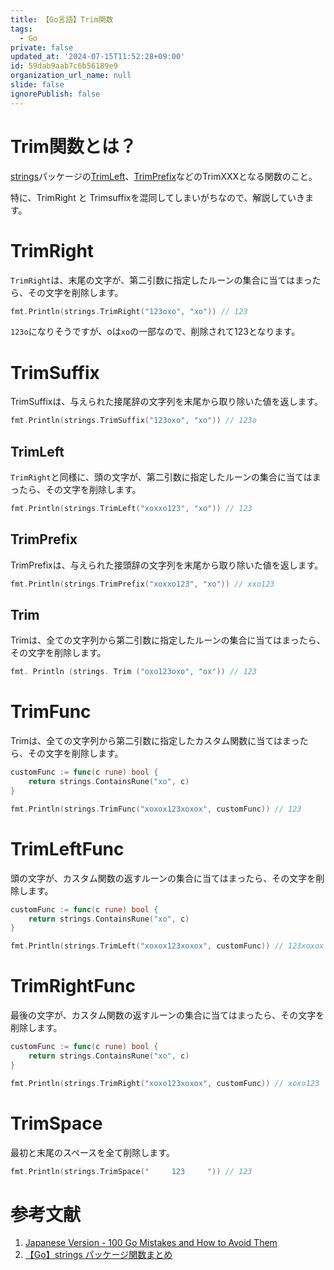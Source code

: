 ```yaml
---
title: 【Go言語】Trim関数
tags:
  - Go
private: false
updated_at: '2024-07-15T11:52:28+09:00'
id: 59dab9aab7c6b56189e9
organization_url_name: null
slide: false
ignorePublish: false
---
```

# Trim関数とは？

[strings](https://pkg.go.dev/strings)パッケージの[TrimLeft](https://pkg.go.dev/strings#TrimLeft)、[TrimPrefix](https://pkg.go.dev/strings#TrimPrefix)などのTrimXXXとなる関数のこと。

特に、TrimRight と Trimsuffixを混同してしまいがちなので、解説していきます。

# TrimRight

`TrimRight`は、末尾の文字が、第二引数に指定したルーンの集合に当てはまったら、その文字を削除します。

```go
fmt.Println(strings.TrimRight("123oxo", "xo")) // 123
```

`123o`になりそうですが、oは`xo`の一部なので、削除されて123となります。

# TrimSuffix

TrimSuffixは、与えられた接尾辞の文字列を末尾から取り除いた値を返します。

```go
fmt.Println(strings.TrimSuffix("123oxo", "xo")) // 123o
```

## TrimLeft

`TrimRight`と同様に、頭の文字が、第二引数に指定したルーンの集合に当てはまったら、その文字を削除します。

```go
fmt.Println(strings.TrimLeft("xoxxo123", "xo")) // 123
```

## TrimPrefix

TrimPrefixは、与えられた接頭辞の文字列を末尾から取り除いた値を返します。

```go
fmt.Println(strings.TrimPrefix("xoxxo123", "xo")) // xxo123
```

## Trim

Trimは、全ての文字列から第二引数に指定したルーンの集合に当てはまったら、その文字を削除します。

```go
fmt. Println (strings. Trim ("oxo123oxo", "ox")) // 123
```

# TrimFunc

Trimは、全ての文字列から第二引数に指定したカスタム関数に当てはまったら、その文字を削除します。

```go
customFunc := func(c rune) bool {
    return strings.ContainsRune("xo", c)
}

fmt.Println(strings.TrimFunc("xoxox123xoxox", customFunc)) // 123
```

# TrimLeftFunc

頭の文字が、カスタム関数の返すルーンの集合に当てはまったら、その文字を削除します。


```go
customFunc := func(c rune) bool {
    return strings.ContainsRune("xo", c)
}

fmt.Println(strings.TrimLeft("xoxox123xoxox", customFunc)) // 123xoxox
```

# TrimRightFunc

最後の文字が、カスタム関数の返すルーンの集合に当てはまったら、その文字を削除します。

```go
customFunc := func(c rune) bool {
    return strings.ContainsRune("xo", c)
}

fmt.Println(strings.TrimRight("xoxo123xoxox", customFunc)) // xoxo123
```

# TrimSpace

最初と末尾のスペースを全て削除します。

```go
fmt.Println(strings.TrimSpace("　　　123　　　")) // 123
```

# 参考文献

1. [Japanese Version - 100 Go Mistakes and How to Avoid Them](https://100go.co/ja/)
1. [【Go】strings パッケージ関数まとめ](https://zenn.dev/kou_pg_0131/articles/go-strings-functions)
